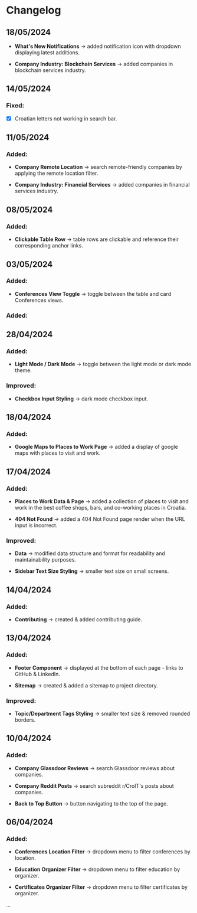 # Changelog

## 18/05/2024

- **What's New Notifications** &rarr; added notification icon with dropdown displaying latest additions.

- **Company Industry: Blockchain Services** &rarr; added companies in blockchain services industry.

## 14/05/2024

### Fixed:

- [x] Croatian letters not working in search bar.

## 11/05/2024

### Added:

- **Company Remote Location** &rarr; search remote-friendly companies by applying the remote location filter.

- **Company Industry: Financial Services** &rarr; added companies in financial services industry.

## 08/05/2024

### Added:

- **Clickable Table Row** &rarr; table rows are clickable and reference their corresponding anchor links.

## 03/05/2024

### Added:

- **Conferences View Toggle** &rarr; toggle between the table and card Conferences views.

### Added:

## 28/04/2024

### Added:

- **Light Mode / Dark Mode** &rarr; toggle between the light mode or dark mode theme.

### Improved:

- **Checkbox Input Styling** &rarr; dark mode checkbox input.

## 18/04/2024

### Added:

- **Google Maps to Places to Work Page** &rarr; added a display of google maps with places to visit and work.

## 17/04/2024

### Added:

- **Places to Work Data & Page** &rarr; added a collection of places to visit and work in the best coffee shops, bars, and co-working places in Croatia.

- **404 Not Found** &rarr; added a 404 Not Found page render when the URL input is incorrect.

### Improved:

- **Data** &rarr; modified data structure and format for readability and maintainability purposes.

- **Sidebar Text Size Styling** &rarr; smaller text size on small screens.

## 14/04/2024

### Added:

- **Contributing** &rarr; created & added contributing guide.

## 13/04/2024

### Added:

- **Footer Component** &rarr; displayed at the bottom of each page - links to GitHub & LinkedIn.

- **Sitemap** &rarr; created & added a sitemap to project directory.

### Improved:

- **Topic/Department Tags Styling** &rarr; smaller text size & removed rounded borders.

## 10/04/2024

### Added:

- **Company Glassdoor Reviews** &rarr; search Glassdoor reviews about companies.

- **Company Reddit Posts** &rarr; search subreddit r/CroIT's posts about companies.

- **Back to Top Button** &rarr; button navigating to the top of the page.

## 06/04/2024

### Added:

- **Conferences Location Filter** &rarr; dropdown menu to filter conferences by location.

- **Education Organizer Filter** &rarr; dropdown menu to filter education by organizer.

- **Certificates Organizer Filter** &rarr; dropdown menu to filter certificates by organizer.

...